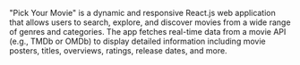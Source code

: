 "Pick Your Movie" is a dynamic and responsive React.js web application that allows users to search, explore, and discover movies from a wide range of genres and categories. The app fetches real-time data from a movie API (e.g., TMDb or OMDb) to display detailed information including movie posters, titles, overviews, ratings, release dates, and more.

